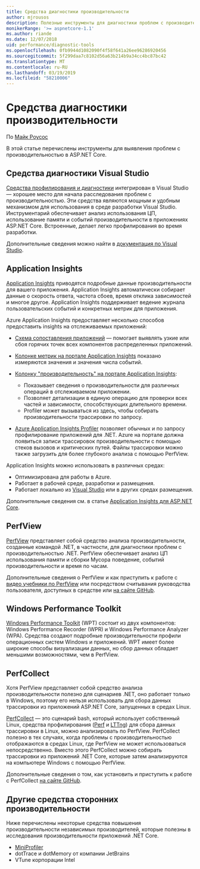 ```yaml
---
title: Средства диагностики производительности
author: mjrousos
description: Полезные инструменты для диагностики проблем с производительностью в приложениях ASP.NET Core.
monikerRange: '>= aspnetcore-1.1'
ms.author: riande
ms.date: 12/07/2018
uid: performance/diagnostic-tools
ms.openlocfilehash: 0fb9944d1082090f4f58f641a26ee96286920456
ms.sourcegitcommit: 5f299daa7c8102d56a63b214b9a34cc4bc87bc42
ms.translationtype: MT
ms.contentlocale: ru-RU
ms.lasthandoff: 03/19/2019
ms.locfileid: "58210006"
---
```

# <a name="performance-diagnostic-tools"></a>Средства диагностики производительности

По [Майк Роусос](https://github.com/mjrousos)

В этой статье перечислены инструменты для выявления проблем с производительностью в ASP.NET Core.

## <a name="visual-studio-diagnostic-tools"></a>Средства диагностики Visual Studio

[Средства профилирования и диагностики](/visualstudio/profiling) интегрирован в Visual Studio — хорошее место для начала расследования проблем с производительностью. Эти средства являются мощным и удобным механизмом для использования в среде разработки Visual Studio. Инструментарий обеспечивает анализ использования ЦП, использование памяти и событий производительности в приложениях ASP.NET Core. Встроенные, делает легко профилирования во время разработки.

Дополнительные сведения можно найти в [документация по Visual Studio](/visualstudio/profiling/profiling-overview).

## <a name="application-insights"></a>Application Insights

[Application Insights](/azure/application-insights/app-insights-overview) приводятся подробные данные производительности для вашего приложения. Application Insights автоматически собирает данные о скорость ответа, частота сбоев, время отклика зависимостей и многое другое. Application Insights поддерживает ведение журнала пользовательских событий и конкретных метрик для приложения.

Azure Application Insights предоставляет несколько способов предоставить insights на отслеживаемых приложений:

- [Схема сопоставления приложений](/azure/application-insights/app-insights-app-map) — помогает выявлять узкие или сбоя горячих точек всех компонентов распределенных приложений.
- [Колонке метрик на портале Application Insights](/azure/application-insights/app-insights-metrics-explorer?toc=/azure/azure-monitor/toc.json) показано измеряются значения и значения числа событий.
- [Колонку "производительность" на портале Application Insights](/azure/application-insights/app-insights-tutorial-performance):

  - Показывает сведения о производительности для различных операций в отслеживаемом приложении.
  - Позволяет детализации в единую операцию для проверки всех частей и зависимости, способствующих длительного времени.
  - Profiler может вызываться из здесь, чтобы собирать производительности трассировки по запросу.

- [Azure Application Insights Profiler](/azure/azure-monitor/app/profiler) позволяет обычных и по запросу профилирование приложений для .NET.  Azure на портале должна появиться записи трассировок производительности с помощью стеков вызовов и критических путей. Файлы трассировки можно также загрузить для более глубокого анализа с помощью PerfView.

Application Insights можно использовать в различных средах:

- Оптимизирована для работы в Azure.
- Работает в рабочей среде, разработки и размещения.
- Работает локально из [Visual Studio](/azure/application-insights/app-insights-visual-studio) или в других средах размещения.

Дополнительные сведения см. в статье [Application Insights для ASP.NET Core](/azure/application-insights/app-insights-asp-net-core).

## <a name="perfview"></a>PerfView

[PerfView](https://github.com/Microsoft/perfview) представляет собой средство анализа производительности, созданные командой .NET, в частности, для диагностики проблем с производительностью .NET. PerfView обеспечивает анализ ЦП использования памяти и сборки Мусора поведение, событий производительности и время по часам.

Дополнительные сведения о PerfView и как приступить к работе с [видео учебники по PerfView](http://channel9.msdn.com/Series/PerfView-Tutorial) или посредством считывания руководства пользователя, доступных в средстве или [на сайте GitHub](https://github.com/Microsoft/perfview).

## <a name="windows-performance-toolkit"></a>Windows Performance Toolkit

[Windows Performance Toolkit](/windows-hardware/test/wpt/) (WPT) состоит из двух компонентов: Windows Performance Recorder (WPR) и Windows Performance Analyzer (WPA). Средства создают подробные производительности профили операционных систем Windows и приложений. WPT имеет более широкие способы визуализации данных, но сбор данных обладает меньшими возможностями, чем в PerfView.

## <a name="perfcollect"></a>PerfCollect

Хотя PerfView представляет собой средство анализа производительности полезно для сценариев .NET, оно работает только в Windows, поэтому его нельзя использовать для сбора данных трассировки из приложений ASP.NET Core, запущенных в средах Linux.

[PerfCollect](https://github.com/dotnet/coreclr/blob/master/Documentation/project-docs/linux-performance-tracing.md) — это сценарий bash, который использует собственный Linux, средства профилирования ([Perf](https://perf.wiki.kernel.org/index.php/Main_Page) и [LTTng](https://lttng.org/)) для сбора данных трассировки в Linux, можно анализировать по PerfView. PerfCollect полезно в тех случаях, когда проблемы с производительностью отображаются в средах Linux, где PerfView не может использоваться непосредственно. Вместо этого PerfCollect можно собирать трассировки из приложений .NET Core, которые затем анализируются на компьютере Windows с помощью PerfView.

Дополнительные сведения о том, как установить и приступить к работе с PerfCollect [на сайте GitHub](https://github.com/dotnet/coreclr/blob/master/Documentation/project-docs/linux-performance-tracing.md).

## <a name="other-third-party-performance-tools"></a>Другие средства сторонних производительности

Ниже перечислены некоторые средства повышения производительности независимых производителей, которые полезны в исследования производительности приложений .NET Core.

- [MiniProfiler](https://miniprofiler.com/)
- dotTrace и dotMemory от компании JetBrains
- VTune корпорации Intel
